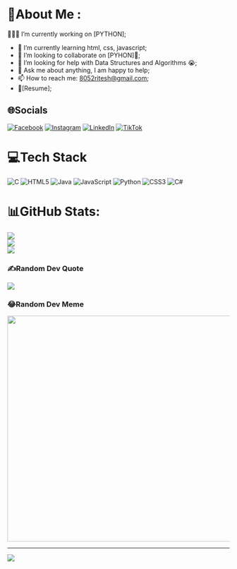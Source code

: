 # 💫About Me :
👨🏽‍💻 I’m currently working on [PYTHON];
- 🌱 I’m currently learning html, css, javascript; 
- 👯 I’m looking to collaborate on [PYHON]🤝;
- 🤔 I’m looking for help with Data Structures and Algorithms 😭;
- 💬 Ask me about anything, I am happy to help;
- 📫 How to reach me: 8052ritesh@gmail.com;
- 📝[Resume];

## 🌐Socials
[![Facebook](https://img.shields.io/badge/Facebook-%231877F2.svg?logo=Facebook&logoColor=white)](https://www.facebook.com/profile.php?id=100021587765199 ) [![Instagram](https://img.shields.io/badge/Instagram-%23E4405F.svg?logo=Instagram&logoColor=white)](https://www.instagram.com/_am__aman) [![LinkedIn](https://img.shields.io/badge/LinkedIn-%230077B5.svg?logo=linkedin&logoColor=white)](https://linkedin.com/in/ritesh-pal-b343361a7) [![TikTok](https://img.shields.io/badge/TikTok-%23000000.svg?logo=TikTok&logoColor=white)](https://www.tiktok.com/_am__aman) 

# 💻Tech Stack
![C](https://img.shields.io/badge/c-%2300599C.svg?style=for-the-badge&logo=c&logoColor=white) ![HTML5](https://img.shields.io/badge/html5-%23E34F26.svg?style=for-the-badge&logo=html5&logoColor=white) ![Java](https://img.shields.io/badge/java-%23ED8B00.svg?style=for-the-badge&logo=java&logoColor=white) ![JavaScript](https://img.shields.io/badge/javascript-%23323330.svg?style=for-the-badge&logo=javascript&logoColor=%23F7DF1E) ![Python](https://img.shields.io/badge/python-3670A0?style=for-the-badge&logo=python&logoColor=ffdd54) ![CSS3](https://img.shields.io/badge/css3-%231572B6.svg?style=for-the-badge&logo=css3&logoColor=white) ![C#](https://img.shields.io/badge/c%23-%23239120.svg?style=for-the-badge&logo=c-sharp&logoColor=white)
# 📊GitHub Stats:
![](https://github-readme-stats.vercel.app/api?username=riteshpal1&theme=dark&hide_border=true&include_all_commits=false&count_private=false)<br/>
![](https://github-readme-streak-stats.herokuapp.com/?user=riteshpal1&theme=dark&hide_border=true)<br/>
![](https://github-readme-stats.vercel.app/api/top-langs/?username=riteshpal1&theme=dark&hide_border=true&include_all_commits=false&count_private=false&layout=compact)

### ✍️Random Dev Quote
![](https://quotes-github-readme.vercel.app/api?type=horizontal&theme=radical)

### 😂Random Dev Meme
<img src="https://random-memer.herokuapp.com/" width="512px"/>

---
[![](https://visitcount.itsvg.in/api?id=riteshpal1&icon=0&color=0)](https://visitcount.itsvg.in)
 
